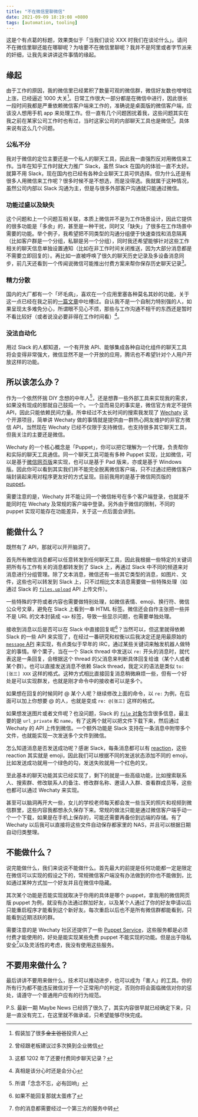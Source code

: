 ```yaml
---
title: "不在微信里聊微信"
date: 2021-09-09 18:19:08 +0800
tags: [automation, tooling]
---
```


这是个有点葛的标题，效果类似于「当我们谈论 XXX 时我们在谈论什么」。请问不在微信里聊还能在哪聊呢？为啥要不在微信里聊呢？我并不是阿里或者字节派来的奸细，让我先来讲讲这件事情的缘起。

<!--truncate-->

## 缘起

由于工作的原因，我的微信里已经累积了数量可观的微信群，微信好友数也噌噌往上涨，已经逼近 1000 大关[^1]。日常工作很大一部分都是在微信中进行，因此很长一段时间我都是严重依赖微信客户端来工作的，准确说是桌面版的微信客户端，应该没人想用手机 app 来处理工作。但一直有几个问题困扰着我，这些问题其实在我之前在某家公司工作时也有过，当时这家公司的内部聊天工具也是微信[^2]。具体来说有这么几个问题。

### 公私不分

我对于微信的定位主要还是一个私人的聊天工具，因此我一直强烈反对用微信来工作。当年在知乎工作时就大力推广 Slack，虽然 Slack 在国内的体验一直不太好。就算不用 Slack，现在国内也已经有各种企业聊天工具可供选择。但为什么还是有很多人用微信来工作呢？很多时候不是不想选，而是没得选。我就属于这种情况，虽然公司内部以 Slack 沟通为主，但是与很多外部客户沟通就只能通过微信。

### 功能过盛以及缺失

这个问题和上一个问题互相关联，本质上微信并不是为工作场景设计，因此它提供的很多功能是「多余」的，甚至是一种干扰，同时又「缺失」了很多在工作场景中需要的功能。举个例子，我希望把不同类型的沟通分组便于快速查找和消息隔离（比如客户群是一个分组，私聊是另一个分组），同时我还希望能够针对这些工作相关的聊天信息单独设置通知（比如在非工作时间关闭推送，因为大部分消息都是不需要立即回复的）。再比如一直被呼唤了很久的聊天历史记录及多设备消息同步，前几天还看到一个传闻说微信可能推出付费方案来帮你保存历史聊天记录[^4]。

### 精力分散

国内的大厂都有一个「坏毛病」，喜欢在一个应用里塞各种莫名其妙的功能，关于这一点已经在我之前的[一篇文章](/blog/2021/04/08/some-of-my-reading-habits)中吐槽过。自认我不是一个自制力特别强的人，如果呈现太多难免分心，所谓眼不见心不烦，那些与工作沟通不相干的东西还是暂时不看比较好（或者说没必要非得在工作时间看）[^3]。

### 没法自动化

用过 Slack 的人都知道，一个有开放 API、能够集成各种自动化组件的聊天工具将会变得非常强大，微信显然不是一个开放的应用，腾讯也不希望针对个人用户开放这样的功能。

## 所以该怎么办？

作为一个依然怀揣 DIY 念想的中年人[^5]，还是想靠一些外部工具来实现我的需求，如果没有现成的那就自己鼓捣一个。一个显而易见的事实是，微信官方肯定不提供 API，因此只能依赖民间力量。所幸经过不太长时间的搜索我发现了 [Wechaty](https://wechaty.js.org) 这个开源项目，简单讲 Wechaty 做的事情就是提供由一群热心网友维护的非官方微信 API，当然现在 Wechaty 已经不仅限于支持微信，也支持很多其它聊天工具，但我关注的主要还是微信。

Wechaty 的一个核心概念是「Puppet」，你可以把它理解为一个代理，负责帮你和实际的聊天工具通信。同一个聊天工具可能有多种 Puppet 实现，比如微信，可以是基于[微信网页版](https://web.wechat.com)来实现，也可以是基于 Pad 版来，亦或是基于 Windows 版。因此你可以看到其实我们并不能完全脱离微信客户端，只不过通过把微信客户端封装起来用对程序更友好的方式呈现。目前我用的是基于微信网页版的 [puppet](https://github.com/wechaty/wechaty-puppet-wechat)。

需要注意的是，Wechaty 并不能让同一个微信帐号在多个客户端登录，也就是不能同时在 Wechaty 及常规的客户端中登录。另外由于微信的限制，不同的 puppet 实现可能存在功能差异，关于这一点后面会讲到。

## 能做什么？

既然有了 API，那就可以开开脑洞了。

首先所有微信消息都可以任意转发到任何聊天工具，因此我根据一些特定的关键词把所有与工作有关的消息都转发到了 Slack 上，再通过 Slack 中不同的频道来对消息进行分组管理。除了文本消息，微信还有一些其它类型的消息，如图片、文件，这些也可以转发到 Slack 上，只不过相比文本消息需要做一些特殊处理（如通过 Slack 的 [`files.upload`](https://api.slack.com/methods/files.upload) API 上传文件）。

一些特殊的字符或者内容也需要做特别处理，如微信表情、emoji、换行符、微信公众号文章，避免在 Slack 上看到一串 HTML 标签。微信还会自作主张把一些并不是 URL 的文本封装成 `<a>` 标签，导致一些显示问题，也需要单独处理。

接收到消息以后是否可以在 Slack 中直接回复呢[^6]？当然可以，但这里就得依赖 Slack 的一些 API 来实现了，在经过一番研究和权衡以后我决定还是用最原始的 [`message` API](https://slack.dev/bolt-js/concepts#message-listening) 来实现，有点类似于早年的 IRC，通过某些关键词来触发机器人做特定的事情。举个栗子，当在一个 Slack thread 中发送以 `re:` 开头的消息时，就代表这是一条回复，会根据这个 thread 的父消息来判断具体回复给谁（某个人或者某个群）。也可以直接发送消息不依赖 Slack thread，我定义的语法是类似 `to: [张三] XXX` 这样的格式。这种方式相比直接回复消息稍微麻烦一些，但有一个好处是可以实现群发，也就是刚才命令中的接收者可以是多个。

如果想在回复的时候同时 @ 某个人呢？继续修改上面的命令，以 `re:` 为例，在后面可以加上你想要 @ 的人，也就是变成 `re: @[张三]` 这样的格式。

如果想发送图片或者文件呢？也没问题，Slack 的 [`file` 对象](https://api.slack.com/types/file)包含很多信息，最主要的是 `url_private` 和 `name`，有了这两个就可以把文件下载下来，然后通过 Wechaty 的 API 上传到微信。一个额外功能是 Slack 支持在一条消息中附带多个文件，也就能实现一次发送多个文件到微信。

怎么知道消息是否发送成功呢？感谢 Slack，每条消息都可以有 [reaction](https://slack.com/intl/en-sg/help/articles/202931348-Use-emoji-and-reactions#react-to-a-message-with-emoji)，这些 reaction 其实就是 emoji，因此我们可以根据不同的发送状态添加不同的 emoji，比如发送成功就用一个绿色的勾，发送失败就用一个红色的叉。

至此基本的聊天功能其实已经实现了，剩下的就是一些高级功能，比如搜索联系人、搜索群、修改联系人的备注、修改群名称、邀请人入群、查看群成员等，这些也都可以通过 Wechaty 来实现。

甚至可以脑洞再开大一些，女儿的学校老师每天都会发一些当天的照片和视频到微信群里，这些内容我都想永久保存下来。常规的做法只能是通过微信客户端手动一个一个下载，如果是在手机上保存的，可能还需要再备份到远端的存储。有了 Wechaty 以后我可以直接将这些文件自动保存都家里的 NAS，并且可以根据日期自动归类整理。

## 不能做什么？

说完能做什么，我们来说说不能做什么。首先最大的前提是任何功能都一定是限定在微信可以实现的假设之下的，常规微信客户端没有办法做到的你也不能做到，比如通过某种方式加一个好友并且在微信中隐藏。

其次某个功能是否能实现就取决于你用的具体是哪个 puppet，拿我用的微信网页版 puppet 为例，就没有办法通过群加好友，以及某个人通过了你的好友申请以后只能重启程序才能看到这个新好友。每次重启以后也不是所有微信群都能看到，只能看到近期活跃的群。

需要注意的是 Wechaty 社区还提供了一些 [Puppet Service](https://wechaty.js.org/docs/puppet-services)，这些服务都是必须付费才能使用的，好处是能实现某些免费 puppet 不能实现的功能。但是出于隐私安全[^7]以及灵活性的考虑，我没有使用这些服务。

## 不要用来做什么？

最后讲讲不要用来做什么，技术可以推动进步，也可以成为「害人」的工具。你的所有行为都不能违反微信对于一个正常用户的判定，否则你将会面临微信对你的惩处，请遵守一个普通用户应有的行为规范。

P.S. 最新一期 Maybe News 已经鸽了很久了，其实内容很早就已经确定下来，只是一直没有完工，在这里就不做承诺，只希望能够尽快完成。

[^1]: 假装加了很多~~金主爸爸~~投资人
[^2]: 曾经跟老板建议过多次换到企业微信
[^3]: 真相是该分心时还是会分心
[^4]: 这都 1202 年了还要付费同步聊天记录？
[^5]: 所谓「念念不忘，必有回响」
[^6]: 如果不能回复那就太蛋疼了
[^7]: 你的消息都需要经过一个第三方的服务中转

